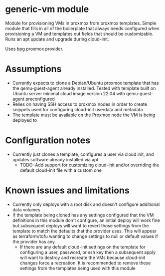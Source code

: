 # generic-vm module

Module for provisioning VMs in proxmox from proxmox templates. Simple module that fills in all of the boilerplate that always needs configured when provisioning a VM and templates out fields that should be customizable. Runs an apt update and upgrade during cloud-init.

Uses bpg proxmox provider.

# Assumptions
- Currently expects to clone a Debian/Ubuntu proxmox template that has the qemu-guest-agent already installed. Tested with template built on Ubuntu server minimal cloud image version 22.04 with qemu-guest-agent preconfigured
- Relies on having SSH access to proxmox nodes in order to create snippets used for configuring cloud-init userdata and metadata
- The template must be available on the Proxmox node the VM is being deployed to

# Configuration notes
- Currently just clones a template, configures a user via cloud init, and updates software already installed via apt
  - TODO: Add support for customizing cloud-init and/or overriding the default cloud-init file with a custom one

# Known issues and limitations
- Currently only deploys with a root disk and doesn't configure additional data volumes
- If the template being cloned has any settings configured that the VM definitions in this module don't configure, an initial deploy will work fine but subsequent deploys will want to revert those settings from the template to match the defaults that the provider uses. This will appear as terraform/tofu wanting to change settings to null or default values if the provider has any.
  - If there are any default cloud-init settings on the template for configuring a user, password, or ssh key then a subsequent apply will want to destroy and recreate the VMs because cloud-init changes force a recreation. It is recommended to remove these settings from the templates being used with this module
